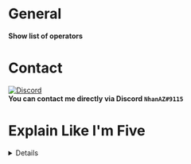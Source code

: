 # General
**Show list of operators**

# Contact
[![Discord](https://img.shields.io/discord/986553214889517088?label=discord&color=7289DA&logo=discord)](https://discord.gg/j2X83ujT6c)\
**You can contact me directly via Discord `NhanAZ#9115`**

# Explain Like I'm Five

<details>

## General
Show operator list when using `/oplist` command

![image](https://user-images.githubusercontent.com/60387689/177538188-057fe95b-b938-4045-9113-374ea14dc303.png)


## Commands

| Commands | Description | Usage | Aliases | Permission | Permission Message |
| -------- | ----------- | ----- | ------- | ---------- | ------------------ |
| /oplist | Show list of operators | N/A | ["/ops"] | oplist.command | N/A |

## Permissions
| Permissions | Description | Default |
| ----------- | ----------- | ------- |
| oplist.command | Permission for /oplist | true |

## Setup
How to setup? Very simple! Follow the steps below:
- Step 1: Download plugins
- Step 2: Place downloaded plugin in the `plugins` folder
- Step 2: Start the server
- Step 3: Enjoy!

## Configs

<details>

<summary>config.yml</summary>

```yaml
---
# {page} : Number of pages players see when using /oplist
# {maxPage} : Maximum arguments the user can enter in /oplist [Arguments]
# {totalOpsOnline} : The number of operators is online in the server
opListTag: "&6- List of operators &f[&b{page} &6of &b{maxPage}&f] &f[&9Onlines&f: &a{totalOpsOnline}&f] &6-"

# {numericalOrder} : The ordinal number of the operator
# {opName} : Operator name
# {onlineStatus} : Operator online status
opListFormat: "&e» &a{numericalOrder}. &9{opName} &f[{onlineStatus}&f]"

# {onlineStatus} : Online Tag
onlineStatusTag: "&aOnline"
# {onlineStatus} : Offline Tag
offlineStatusTag: "&cOffline"

# The message sent to the user when the argument they entered does not exist
pageNotFound: "&e» §cPage not found!"

# Messages sent to users when the server does not have an operator
noOperator: "§e» §cNo operator!"

# Last line of a page
# You can disable this by below:
# endPage: ""
endPage: "&6==========================================="

# Number of operators in a page
perPage: 5
...

```

</details>

## What's new?

| Versions | Description |
| -------- | ----------- |
| 2.0.1 | - Code improvements<br>+ Now you can edit the message format in the configuration |


## Shields

<details>

<summary>Poggit Shields</summary>

[![State](https://poggit.pmmp.io/shield.state/FertilizerParticles)](https://poggit.pmmp.io/p/FertilizerParticles)
[![API](https://poggit.pmmp.io/shield.api/FertilizerParticles)](https://poggit.pmmp.io/p/FertilizerParticles)
[![Downloads Total](https://poggit.pmmp.io/shield.dl.total/FertilizerParticles)](https://poggit.pmmp.io/p/FertilizerParticles)
[![Downloads](https://poggit.pmmp.io/shield.dl/FertilizerParticles)](https://poggit.pmmp.io/p/FertilizerParticles)
[![Lint](https://poggit.pmmp.io/ci.shield/nhanaz-pm-pl/CropGrowth/FertilizerParticles)](https://poggit.pmmp.io/ci/nhanaz-pm-pl/CropGrowth/FertilizerParticles)

</details>

<details>

<summary>Other Shields</summary>

[![Issues](https://img.shields.io/github/issues/nhanaz-pm-pl/OpList)](https://github.com/nhanaz-pm-pl/OpList/issues)
[![Forks](https://img.shields.io/github/forks/nhanaz-pm-pl/OpList)](https://github.com/nhanaz-pm-pl/OpList/network/members)
[![Stars](https://img.shields.io/github/stars/nhanaz-pm-pl/OpList)](https://github.com/nhanaz-pm-pl/OpList/stargazers)
[![License](https://img.shields.io/github/license/nhanaz-pm-pl/OpList)](https://github.com/nhanaz-pm-pl/OpList/blob/master/LICENSE)
[![Discord](https://img.shields.io/discord/986553214889517088?label=discord&color=7289DA&logo=discord)](https://discord.gg/j2X83ujT6c)

</details>

## Licensing information
[![License](https://img.shields.io/github/license/nhanaz-pm-pl/OpList)](https://github.com/nhanaz-pm-pl/OpList/blob/master/LICENSE)\
This project is licensed under `GNU General Public License v3.0`. Please see the [LICENSE](https://github.com/nhanaz-pm-pl/OpList/blob/master/LICENSE) file for details.

## Contributors

<a href="https://github.com/nhanaz-pm-pl/OpList/graphs/contributors">
  <img src="https://contrib.rocks/image?repo=nhanaz-pm-pl/OpList" />
</a>

Made with [contrib.rocks](https://contrib.rocks).

</details>
